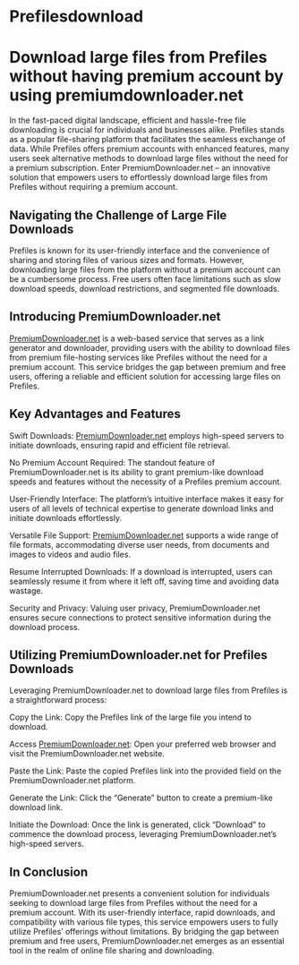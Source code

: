 # Prefilesdownload
# Download large files from Prefiles without having premium account by using premiumdownloader.net

In the fast-paced digital landscape, efficient and hassle-free file downloading is crucial for individuals and businesses alike. Prefiles stands as a popular file-sharing platform that facilitates the seamless exchange of data. While Prefiles offers premium accounts with enhanced features, many users seek alternative methods to download large files without the need for a premium subscription. Enter PremiumDownloader.net – an innovative solution that empowers users to effortlessly download large files from Prefiles without requiring a premium account.

## Navigating the Challenge of Large File Downloads

Prefiles is known for its user-friendly interface and the convenience of sharing and storing files of various sizes and formats. However, downloading large files from the platform without a premium account can be a cumbersome process. Free users often face limitations such as slow download speeds, download restrictions, and segmented file downloads.

## Introducing PremiumDownloader.net

[PremiumDownloader.net](https://premiumdownloader.net/) is a web-based service that serves as a link generator and downloader, providing users with the ability to download files from premium file-hosting services like Prefiles without the need for a premium account. This service bridges the gap between premium and free users, offering a reliable and efficient solution for accessing large files on Prefiles.

## Key Advantages and Features

Swift Downloads: [PremiumDownloader.net](https://premiumdownloader.net/) employs high-speed servers to initiate downloads, ensuring rapid and efficient file retrieval.

No Premium Account Required: The standout feature of PremiumDownloader.net is its ability to grant premium-like download speeds and features without the necessity of a Prefiles premium account.

User-Friendly Interface: The platform’s intuitive interface makes it easy for users of all levels of technical expertise to generate download links and initiate downloads effortlessly.

Versatile File Support: [PremiumDownloader.net](https://premiumdownloader.net/) supports a wide range of file formats, accommodating diverse user needs, from documents and images to videos and audio files.

Resume Interrupted Downloads: If a download is interrupted, users can seamlessly resume it from where it left off, saving time and avoiding data wastage.

Security and Privacy: Valuing user privacy, PremiumDownloader.net ensures secure connections to protect sensitive information during the download process.

## Utilizing PremiumDownloader.net for Prefiles Downloads

Leveraging PremiumDownloader.net to download large files from Prefiles is a straightforward process:

Copy the Link: Copy the Prefiles link of the large file you intend to download.

Access [PremiumDownloader.net](https://premiumdownloader.net/): Open your preferred web browser and visit the PremiumDownloader.net website.

Paste the Link: Paste the copied Prefiles link into the provided field on the PremiumDownloader.net platform.

Generate the Link: Click the “Generate” button to create a premium-like download link.

Initiate the Download: Once the link is generated, click “Download” to commence the download process, leveraging PremiumDownloader.net’s high-speed servers.

## In Conclusion

PremiumDownloader.net presents a convenient solution for individuals seeking to download large files from Prefiles without the need for a premium account. With its user-friendly interface, rapid downloads, and compatibility with various file types, this service empowers users to fully utilize Prefiles’ offerings without limitations. By bridging the gap between premium and free users, PremiumDownloader.net emerges as an essential tool in the realm of online file sharing and downloading.
